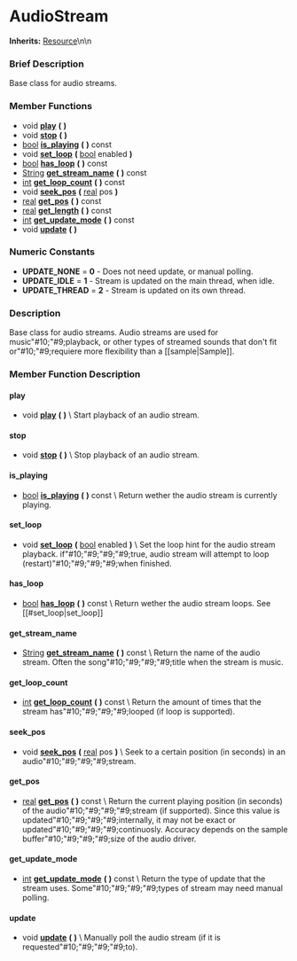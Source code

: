 #  AudioStream  
**Inherits:** [Resource](class_resource)\\n\\n
###  Brief Description  
Base class for audio streams.

###  Member Functions 
  * void  **[play](#play)**  **(** **)**
  * void  **[stop](#stop)**  **(** **)**
  * [bool](class_bool)  **[is_playing](#is_playing)**  **(** **)** const
  * void  **[set_loop](#set_loop)**  **(** [bool](class_bool) enabled  **)**
  * [bool](class_bool)  **[has_loop](#has_loop)**  **(** **)** const
  * [String](class_string)  **[get_stream_name](#get_stream_name)**  **(** **)** const
  * [int](class_int)  **[get_loop_count](#get_loop_count)**  **(** **)** const
  * void  **[seek_pos](#seek_pos)**  **(** [real](class_real) pos  **)**
  * [real](class_real)  **[get_pos](#get_pos)**  **(** **)** const
  * [real](class_real)  **[get_length](#get_length)**  **(** **)** const
  * [int](class_int)  **[get_update_mode](#get_update_mode)**  **(** **)** const
  * void  **[update](#update)**  **(** **)**

###  Numeric Constants  
  * **UPDATE_NONE** = **0** - Does not need update, or manual polling.
  * **UPDATE_IDLE** = **1** - Stream is updated on the main thread, when idle.
  * **UPDATE_THREAD** = **2** - Stream is updated on its own thread.

###  Description  
Base class for audio streams. Audio streams are used for music"#10;"#9;playback, or other types of streamed sounds that don't fit or"#10;"#9;requiere more flexibility than a [[sample|Sample]].

###  Member Function Description  

#### <a name="play">play</a>
  * void  **[play](#play)**  **(** **)**
\\
Start playback of an audio stream.

#### <a name="stop">stop</a>
  * void  **[stop](#stop)**  **(** **)**
\\
Stop playback of an audio stream.

#### <a name="is_playing">is_playing</a>
  * [bool](class_bool)  **[is_playing](#is_playing)**  **(** **)** const
\\
Return wether the audio stream is currently playing.

#### <a name="set_loop">set_loop</a>
  * void  **[set_loop](#set_loop)**  **(** [bool](class_bool) enabled  **)**
\\
Set the loop hint for the audio stream playback. if"#10;"#9;"#9;"#9;true, audio stream will attempt to loop (restart)"#10;"#9;"#9;"#9;when finished.

#### <a name="has_loop">has_loop</a>
  * [bool](class_bool)  **[has_loop](#has_loop)**  **(** **)** const
\\
Return wether the audio stream loops. See [[#set_loop|set_loop]]

#### <a name="get_stream_name">get_stream_name</a>
  * [String](class_string)  **[get_stream_name](#get_stream_name)**  **(** **)** const
\\
Return the name of the audio stream. Often the song"#10;"#9;"#9;"#9;title when the stream is music.

#### <a name="get_loop_count">get_loop_count</a>
  * [int](class_int)  **[get_loop_count](#get_loop_count)**  **(** **)** const
\\
Return the amount of times that the stream has"#10;"#9;"#9;"#9;looped (if loop is supported).

#### <a name="seek_pos">seek_pos</a>
  * void  **[seek_pos](#seek_pos)**  **(** [real](class_real) pos  **)**
\\
Seek to a certain position (in seconds) in an audio"#10;"#9;"#9;"#9;stream.

#### <a name="get_pos">get_pos</a>
  * [real](class_real)  **[get_pos](#get_pos)**  **(** **)** const
\\
Return the current playing position (in seconds) of the audio"#10;"#9;"#9;"#9;stream (if supported). Since this value is updated"#10;"#9;"#9;"#9;internally, it may not be exact or updated"#10;"#9;"#9;"#9;continuosly. Accuracy depends on the sample buffer"#10;"#9;"#9;"#9;size of the audio driver.

#### <a name="get_update_mode">get_update_mode</a>
  * [int](class_int)  **[get_update_mode](#get_update_mode)**  **(** **)** const
\\
Return the type of update that the stream uses. Some"#10;"#9;"#9;"#9;types of stream may need manual polling.

#### <a name="update">update</a>
  * void  **[update](#update)**  **(** **)**
\\
Manually poll the audio stream (if it is requested"#10;"#9;"#9;"#9;to).
